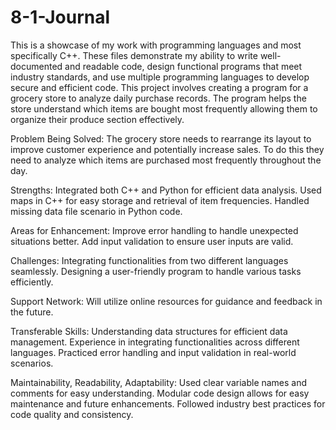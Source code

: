 # 8-1-Journal
This is a showcase of my work with programming languages and most specifically C++. These files demonstrate my ability to write well-documented and readable code, design functional programs that meet industry standards, and use multiple programming languages to develop secure and efficient code. This project involves creating a program for a grocery store to analyze daily purchase records. The program helps the store understand which items are bought most frequently allowing them to organize their produce section effectively.

Problem Being Solved:
The grocery store needs to rearrange its layout to improve customer experience and potentially increase sales. To do this they need to analyze which items are purchased most frequently throughout the day.

Strengths:
Integrated both C++ and Python for efficient data analysis.
Used maps in C++ for easy storage and retrieval of item frequencies.
Handled missing data file scenario in Python code.

Areas for Enhancement:
Improve error handling to handle unexpected situations better.
Add input validation to ensure user inputs are valid.

Challenges:
Integrating functionalities from two different languages seamlessly.
Designing a user-friendly program to handle various tasks efficiently.

Support Network:
Will utilize online resources for guidance and feedback in the future.

Transferable Skills:
Understanding data structures for efficient data management.
Experience in integrating functionalities across different languages.
Practiced error handling and input validation in real-world scenarios.

Maintainability, Readability, Adaptability:
Used clear variable names and comments for easy understanding.
Modular code design allows for easy maintenance and future enhancements.
Followed industry best practices for code quality and consistency.
